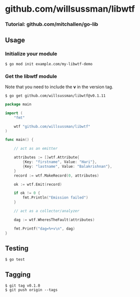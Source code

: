 # github.com/willsussman/libwtf
### Tutorial: github.com/mitchallen/go-lib

## Usage

### Initialize your module

```
$ go mod init example.com/my-libwtf-demo
```

### Get the libwtf module

Note that you need to include the **v** in the version tag.

```
$ go get github.com/willsussman/libwtf@v0.1.11
```

```go
package main

import (
    "fmt"

    wtf "github.com/willsussman/libwtf"
)

func main() {

    // act as an emitter

    attributes := []wtf.Attribute{
        {Key: "firstname", Value: "Hari"},
        {Key: "lastname", Value: "Balakrishnan"},
    }
    record := wtf.MakeRecord(0, attributes)

    ok := wtf.Emit(record)

    if ok != 0 {
        fmt.Println("Emission failed")
    }

    // act as a collector/analyzer

    dag := wtf.WheresTheFault(attributes)

    fmt.Printf("dag=%+v\n", dag)
}
```

## Testing

```
$ go test
```

## Tagging

```
$ git tag v0.1.0
$ git push origin --tags
```


